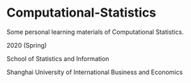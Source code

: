 # Computational-Statistics

Some personal learning materials of Computational Statistics.

2020 (Spring)

School of Statistics and Information

Shanghai University of International Business and Economics

